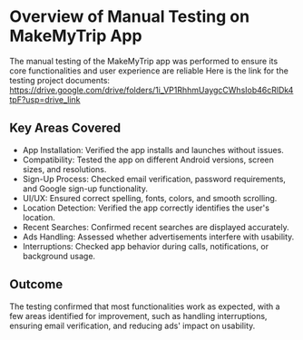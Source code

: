 # Overview of Manual Testing on MakeMyTrip App
The manual testing of the MakeMyTrip app was performed to ensure its core functionalities and user experience are reliable
Here is the link for the testing project documents: https://drive.google.com/drive/folders/1i_VP1RhhmUaygcCWhsIob46cRlDk4tpF?usp=drive_link

## Key Areas Covered
- App Installation: Verified the app installs and launches without issues.
- Compatibility: Tested the app on different Android versions, screen sizes, and resolutions.
- Sign-Up Process: Checked email verification, password requirements, and Google sign-up functionality.
- UI/UX: Ensured correct spelling, fonts, colors, and smooth scrolling.
- Location Detection: Verified the app correctly identifies the user's location.
- Recent Searches: Confirmed recent searches are displayed accurately.
- Ads Handling: Assessed whether advertisements interfere with usability.
- Interruptions: Checked app behavior during calls, notifications, or background usage.
## Outcome
The testing confirmed that most functionalities work as expected, with a few areas identified for improvement, such as handling interruptions, ensuring email verification, and reducing ads' impact on usability.

